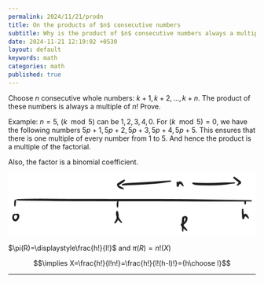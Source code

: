 ```yaml
---
permalink: 2024/11/21/prodn
title: On the products of $n$ consecutive numbers
subtitle: Why is the product of $n$ consecutive numbers always a multiple of $n.$ 
date: 2024-11-21 12:19:02 +0530
layout: default
keywords: math
categories: math
published: true
---
```


Choose $n$ consecutive whole numbers: $k+1, k+2, \dots, k+n.$ The product of these numbers is always a multiple of $n!$ Prove.

Example: $n=5,$ $(k\mod 5)$ can be $1, 2, 3, 4, 0.$ For $(k\mod 5)=0,$ we have the following numbers $5p+1, 5p+2, 5p+3, 5p+4, 5p+5.$ This ensures that there is one multiple of every number from $1$ to $5$. And hence the product is a multiple of the factorial.

Also, the factor is a binomial coefficient.

<div class='figure'>
    <img src="/assets/images/20241121prodn.png"/>
</div>

$\pi(R)=\displaystyle\frac{h!}{l!}$ and $\pi(R)=n!(X)$

$$\implies X=\frac{h!}{l!n!}=\frac{h!}{l!(h-l)!}={h\choose l}$$

---
